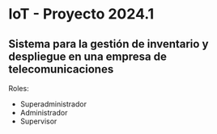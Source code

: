 # IoT - Proyecto 2024.1

## Sistema para la gestión de inventario y despliegue en una empresa de telecomunicaciones

 Roles: 
* Superadministrador
* Administrador
* Supervisor
